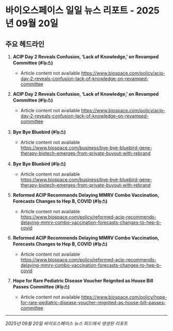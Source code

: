 # 바이오스페이스 일일 뉴스 리포트 - 2025년 09월 20일


## 주요 헤드라인

1. **ACIP Day 2 Reveals Confusion, ‘Lack of Knowledge,’ on Revamped Committee (#뉴스)**
   - Article content not available
   <https://www.biospace.com/policy/acip-day-2-reveals-confusion-lack-of-knowledge-on-revamped-committee>

2. **ACIP Day 2 Reveals Confusion, ‘Lack of Knowledge,’ on Revamped Committee (#뉴스)**
   - Article content not available
   <https://www.biospace.com/policy/acip-day-2-reveals-confusion-lack-of-knowledge-on-revamped-committee>

3. **Bye Bye Bluebird (#뉴스)**
   - Article content not available
   <https://www.biospace.com/business/bye-bye-bluebird-gene-therapy-biotech-emerges-from-private-buyout-with-rebrand>

4. **Bye Bye Bluebird (#뉴스)**
   - Article content not available
   <https://www.biospace.com/business/bye-bye-bluebird-gene-therapy-biotech-emerges-from-private-buyout-with-rebrand>

5. **Reformed ACIP Recommends Delaying MMRV Combo Vaccination, Forecasts Changes to Hep B, COVID (#뉴스)**
   - Article content not available
   <https://www.biospace.com/policy/reformed-acip-recommends-delaying-mmrv-combo-vaccination-forecasts-changes-to-hep-b-covid>

6. **Reformed ACIP Recommends Delaying MMRV Combo Vaccination, Forecasts Changes to Hep B, COVID (#뉴스)**
   - Article content not available
   <https://www.biospace.com/policy/reformed-acip-recommends-delaying-mmrv-combo-vaccination-forecasts-changes-to-hep-b-covid>

7. **Hope for Rare Pediatric Disease Voucher Reignited as House Bill Passes Committee (#뉴스)**
   - Article content not available
   <https://www.biospace.com/policy/hope-for-rare-pediatric-disease-voucher-reignited-as-house-bill-passes-committee>


---
*2025년 09월 20일 바이오스페이스 뉴스 피드에서 생성된 리포트*